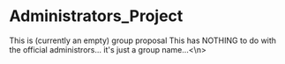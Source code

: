 # Administrators_Project
This is (currently an empty) group proposal
<n> This has NOTHING to do with the official administrors... it's just a group name...<\n>
